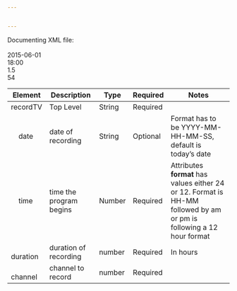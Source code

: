 ```yaml
---


---
```


<p>Documenting XML file:<br>
<br>
2015-06-01<br>
<time>18:00</time><br>
1.5<br>
54<br>
</p>

<table>
<thead>
<tr>
<th>Element</th>
<th>Description</th>
<th>Type</th>
<th>Required</th>
<th>Notes</th>
</tr>
</thead>
<tbody>
<tr>
<td>recordTV</td>
<td>Top Level</td>
<td>String</td>
<td>Required</td>
<td></td>
</tr>
<tr>
<td>&nbsp; &nbsp; date</td>
<td>date of recording</td>
<td>String</td>
<td>Optional</td>
<td>Format has to be YYYY-MM- HH-MM-SS, default is today’s date</td>
</tr>
<tr>
<td>&nbsp; &nbsp; time</td>
<td>time the program begins</td>
<td>Number</td>
<td>Required</td>
<td>Attributes <strong>format</strong> has values either 24 or 12. Format is HH-MM followed by am or pm is following a 12 hour format</td>
</tr>
<tr>
<td>&nbsp; &nbsp; duration</td>
<td>duration of recording</td>
<td>number</td>
<td>Required</td>
<td>In hours</td>
</tr>
<tr>
<td>&nbsp; &nbsp; channel</td>
<td>channel to record</td>
<td>number</td>
<td>Required</td>
<td></td>
</tr>
</tbody>
</table>
